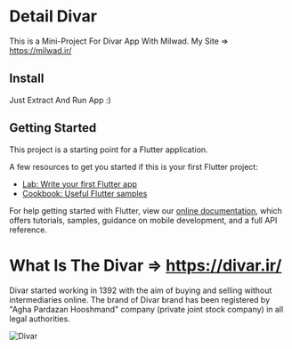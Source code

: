 # Detail Divar

This is a Mini-Project For Divar App With Milwad.
My Site => https://milwad.ir/

## Install
 
Just Extract And Run App :)

## Getting Started

This project is a starting point for a Flutter application.

A few resources to get you started if this is your first Flutter project:

- [Lab: Write your first Flutter app](https://flutter.dev/docs/get-started/codelab)
- [Cookbook: Useful Flutter samples](https://flutter.dev/docs/cookbook)

For help getting started with Flutter, view our
[online documentation](https://flutter.dev/docs), which offers tutorials,
samples, guidance on mobile development, and a full API reference.

# What Is The Divar => https://divar.ir/
Divar started working in 1392 with the aim of buying and selling without intermediaries online. The brand of Divar brand has been registered by "Agha Pardazan Hooshmand" company (private joint stock company) in all legal authorities.

![Divar](https://s6.uupload.ir/files/2022-01-24_22-44-56_dkp7.png?raw=true)


